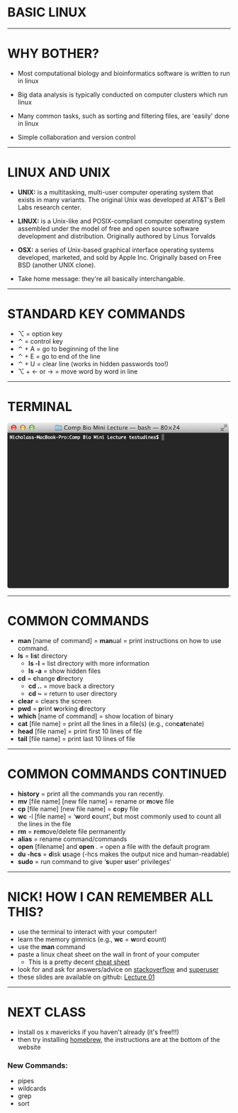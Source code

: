 # BASIC LINUX

---

# WHY BOTHER?

- Most computational biology and bioinformatics software is written to run in linux

- Big data analysis is typically conducted on computer clusters which run linux

- Many common tasks, such as sorting and filtering files, are 'easily' done in linux

- Simple collaboration and version control

---

# LINUX AND UNIX

- **UNIX:** is a multitasking, multi-user computer operating system that exists in many variants. The original Unix was developed at AT&T's Bell Labs research center.

- **LINUX:** is a Unix-like and POSIX-compliant computer operating system assembled under the model of free and open source software development and distribution. Originally authored by Linus Torvalds

- **OSX:**  a series of Unix-based graphical interface operating systems developed, marketed, and sold by Apple Inc. Originally based on Free BSD (another UNIX clone).

- Take home message: they're all basically interchangable.

---

# STANDARD KEY COMMANDS

- &#x2325; = option key
- &#8963; = control key
- &#8963; + A = go to beginning of the line
- &#8963; + E = go to end of the line
- &#8963; + U = clear line (works in hidden passwords too!)
- &#x2325; + &larr; or &rarr; = move word by word in line


---

# TERMINAL

<img src="images/terminal.jpg" alt="terminal" style="width: 500px;"/>


---

# COMMON COMMANDS

- **man** [name of command] = **man**ual = print instructions on how to use command.
- **ls** = **l**i**s**t directory
	- **ls -l**  = list directory with more information
	- **ls -a** = show hidden files
- **cd** = **c**hange **d**irectory
	- **cd ..** = move back a directory
	- **cd ~** = return to user directory
- **clear** = clears the screen 
- **pwd** = **p**rint **w**orking **d**irectory
- **which** [name of command] = show location of binary
- **cat** [file name] = print all the lines in a file(s) (e.g., con**cat**enate)
- **head** [file name] = print first 10 lines of file
- **tail** [file name] = print last 10 lines of file


---

# COMMON COMMANDS CONTINUED

- **history** = print all the commands you ran recently.
- **mv** [file name] [new file name] = rename or **m**o**v**e file
- **cp** [file name] [new file name] = **c**o**p**y file
- **wc** -l [file name] = ‘**w**ord **c**ount’, but most commonly used to count all the lines in the file 
- **rm** = **r**e**m**ove/delete file permanently
- **alias** = rename command/commands
- **open** [filename] and **open** . = open a file with the default program
- **du -hcs** = **d**isk **u**sage (-hcs makes the output nice and human-readable)
- **sudo** = run command to give ‘**s**uper **u**ser’ privileges’

---

# NICK! HOW I CAN REMEMBER ALL THIS?

- use the terminal to interact with your computer!
- learn the memory gimmics (e.g., **wc** = **w**ord **c**ount)
- use the **man** command
- paste a linux cheat sheet on the wall in front of your computer
	- This is a pretty decent [cheat sheet](http://files.fosswire.com/2007/08/fwunixref.pdf "Linux Cheat Sheet") 
- look for and ask for answers/advice on [stackoverflow](stackoverflow.com) and [superuser](http://superuser.com/)
- these slides are available on github: [Lecture 01](https://github.com/ngcrawford/Intro_computational_programming_lectures/blob/master/01_intro_linux.md "Lecture 01")

---

# NEXT CLASS

- install os x mavericks if you haven't already (it's free!!!)
- then try installing [homebrew](http://brew.sh/), the instructions are at the bottom of the website

### New Commands:

- pipes
- wildcards
- grep
- sort
